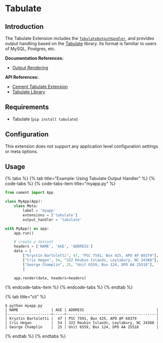 # Tabulate

## Introduction

The Tabulate Extension includes the [`TabulateOutputHandler`](https://cement.readthedocs.io/en/2.99/api/ext/ext_tabulate/#cement.ext.ext_tabulate.TabulateOutputHandler), and provides output handling based on the [Tabulate](https://pypi.python.org/pypi/tabulate) library. Its format is familiar to users of MySQL, Postgres, etc.

**Documentation References:**

* [Output Rendering](../core-foundation/output-rendering.md)

**API References:**

* [Cement Tabulate Extension](https://cement.readthedocs.io/en/2.99/api/ext/ext_tabulate)
* [Tabulate Library](https://github.com/gregbanks/python-tabulate)

## Requirements

* Tabulate \(`pip install tabulate`\)

## Configuration

This extension does not support any application level configuration settings or meta options.

## Usage

{% tabs %}
{% tab title="Example: Using Tabulate Output Handler" %}
{% code-tabs %}
{% code-tabs-item title="myapp.py" %}
```python
from cement import App

class MyApp(App):
    class Meta:
        label = 'myapp'
        extensions = ['tabulate']
        output_handler = 'tabulate'

with MyApp() as app:
    app.run()

    # create a dataset
    headers = ['NAME', 'AGE', 'ADDRESS']
    data = [
        ["Krystin Bartoletti", 47, "PSC 7591, Box 425, APO AP 68379"],
        ["Cris Hegan", 54, "322 Reubin Islands, Leylabury, NC 34388"],
        ["George Champlin", 25, "Unit 6559, Box 124, DPO AA 25518"],
        ]

    app.render(data, headers=headers)
```
{% endcode-tabs-item %}
{% endcode-tabs %}
{% endtab %}

{% tab title="cli" %}
```text
$ python myapp.py
| NAME               | AGE | ADDRESS                                 |
|--------------------+-----+-----------------------------------------|
| Krystin Bartoletti |  47 | PSC 7591, Box 425, APO AP 68379         |
| Cris Hegan         |  54 | 322 Reubin Islands, Leylabury, NC 34388 |
| George Champlin    |  25 | Unit 6559, Box 124, DPO AA 25518        |
```
{% endtab %}
{% endtabs %}

